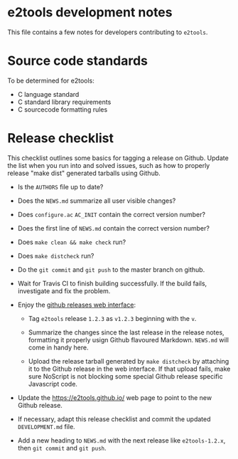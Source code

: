 e2tools development notes
=========================

This file contains a few notes for developers contributing to `e2tools`.


Source code standards
=====================

To be determined for e2tools:

   * C language standard
   * C standard library requirements
   * C sourcecode formatting rules


Release checklist
=================

This checklist outlines some basics for tagging a release on
Github. Update the list when you run into and solved issues, such as
how to properly release "make dist" generated tarballs using Github.

  * Is the `AUTHORS` file up to date?

  * Does the `NEWS.md` summarize all user visible changes?

  * Does `configure.ac` `AC_INIT` contain the correct version number?

  * Does the first line of `NEWS.md` contain the correct version number?

  * Does `make clean && make check` run?

  * Does `make distcheck` run?

  * Do the `git commit` and `git push` to the master branch on github.

  * Wait for Travis CI to finish building successfully. If the build
    fails, investigate and fix the problem.

  * Enjoy the [github releases web
    interface](https://github.com/e2tools/e2tools/releases):

      * Tag `e2tools` release `1.2.3` as `v1.2.3` beginning with the `v`.

      * Summarize the changes since the last release in the release
        notes, formatting it properly usign Github flavoured
        Markdown. `NEWS.md` will come in handy here.

      * Upload the release tarball generated by `make distcheck` by
        attaching it to the Github release in the web interface. If
        that upload fails, make sure NoScript is not blocking some
        special Github release specific Javascript code.

  * Update the https://e2tools.github.io/ web page to point to the new
    Github release.

  * If necessary, adapt this release checklist and commit the updated
    `DEVELOPMENT.md` file.

  * Add a new heading to `NEWS.md` with the next release like
    `e2tools-1.2.x`, then `git commit` and `git push`.
